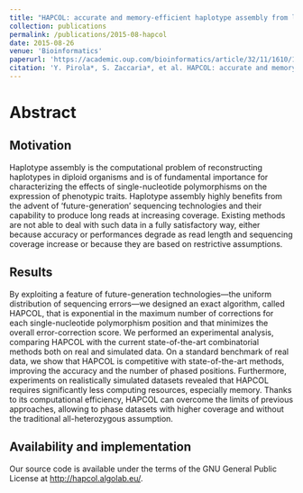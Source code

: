 ```yaml
---
title: "HAPCOL: accurate and memory-efficient haplotype assembly from long reads"
collection: publications
permalink: /publications/2015-08-hapcol
date: 2015-08-26
venue: 'Bioinformatics'
paperurl: 'https://academic.oup.com/bioinformatics/article/32/11/1610/1742594'
citation: 'Y. Pirola*, S. Zaccaria*, et al. HAPCOL: accurate and memory-efficient haplotype assembly from long reads. Bioinformatics 32.11 (2015): 1610-1617.'
---
```


# Abstract

## Motivation
Haplotype assembly is the computational problem of reconstructing haplotypes in diploid organisms and is of fundamental importance for characterizing the effects of single-nucleotide polymorphisms on the expression of phenotypic traits. Haplotype assembly highly benefits from the advent of ‘future-generation’ sequencing technologies and their capability to produce long reads at increasing coverage. Existing methods are not able to deal with such data in a fully satisfactory way, either because accuracy or performances degrade as read length and sequencing coverage increase or because they are based on restrictive assumptions.

## Results
By exploiting a feature of future-generation technologies—the uniform distribution of sequencing errors—we designed an exact algorithm, called HAPCOL, that is exponential in the maximum number of corrections for each single-nucleotide polymorphism position and that minimizes the overall error-correction score. We performed an experimental analysis, comparing HAPCOL with the current state-of-the-art combinatorial methods both on real and simulated data. On a standard benchmark of real data, we show that HAPCOL is competitive with state-of-the-art methods, improving the accuracy and the number of phased positions. Furthermore, experiments on realistically simulated datasets revealed that HAPCOL requires significantly less computing resources, especially memory. Thanks to its computational efficiency, HAPCOL can overcome the limits of previous approaches, allowing to phase datasets with higher coverage and without the traditional all-heterozygous assumption.

## Availability and implementation
Our source code is available under the terms of the GNU General Public License at http://hapcol.algolab.eu/.
